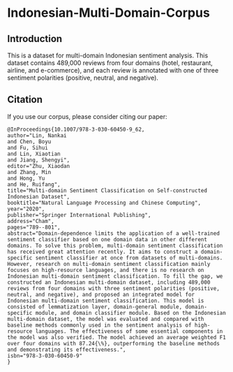 # Indonesian-Multi-Domain-Corpus

## Introduction

This is a dataset for multi-domain Indonesian sentiment analysis. This dataset contains 489,000 reviews from four domains (hotel, restaurant, airline, and e-commerce), and each review is annotated with one of three sentiment polarities (positive, neutral, and negative).


## Citation

If you use our corpus, please consider citing our paper:
```
@InProceedings{10.1007/978-3-030-60450-9_62,
author="Lin, Nankai
and Chen, Boyu
and Fu, Sihui
and Lin, Xiaotian
and Jiang, Shengyi",
editor="Zhu, Xiaodan
and Zhang, Min
and Hong, Yu
and He, Ruifang",
title="Multi-domain Sentiment Classification on Self-constructed Indonesian Dataset",
booktitle="Natural Language Processing and Chinese Computing",
year="2020",
publisher="Springer International Publishing",
address="Cham",
pages="789--801",
abstract="Domain-dependence limits the application of a well-trained sentiment classifier based on one domain data in other different domains. To solve this problem, multi-domain sentiment classification has received great attention recently. It aims to construct a domain-specific sentiment classifier at once from datasets of multi-domains. However, research on multi-domain sentiment classification mainly focuses on high-resource languages, and there is no research on Indonesian multi-domain sentiment classification. To fill the gap, we constructed an Indonesian multi-domain dataset, including 489,000 reviews from four domains with three sentiment polarities (positive, neutral, and negative), and proposed an integrated model for Indonesian multi-domain sentiment classification. This model is consisted of lemmatization layer, domain-general module, domain-specific module, and domain classifier module. Based on the Indonesian multi-domain dataset, the model was evaluated and compared with baseline methods commonly used in the sentiment analysis of high-resource languages. The effectiveness of some essential components in the model was also verified. The model achieved an average weighted F1 over four domains with 87.24{\%}, outperforming the baseline methods and demonstrating its effectiveness.",
isbn="978-3-030-60450-9"
}
```